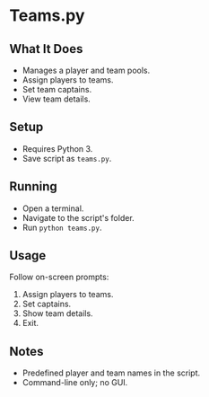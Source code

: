 # Teams.py

## What It Does
- Manages a player and team pools.
- Assign players to teams.
- Set team captains.
- View team details.

## Setup
- Requires Python 3.
- Save script as `teams.py`.

## Running
- Open a terminal.
- Navigate to the script's folder.
- Run `python teams.py`.

## Usage
Follow on-screen prompts:
  1. Assign players to teams.
  2. Set captains.
  3. Show team details.
  4. Exit.

## Notes
- Predefined player and team names in the script.
- Command-line only; no GUI.
